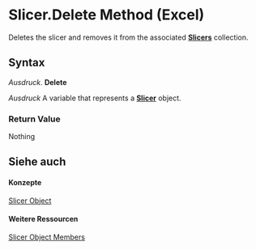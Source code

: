 
# Slicer.Delete Method (Excel)

Deletes the slicer and removes it from the associated  **[Slicers](12b67ff5-cf66-35d1-2c72-9aa2f4a396a0.md)** collection.


## Syntax

 _Ausdruck_. **Delete**

 _Ausdruck_ A variable that represents a **[Slicer](577be0f6-4eda-0093-8899-097f3c900383.md)** object.


### Return Value

Nothing


## Siehe auch


#### Konzepte


[Slicer Object](577be0f6-4eda-0093-8899-097f3c900383.md)
#### Weitere Ressourcen


[Slicer Object Members](http://msdn.microsoft.com/library/09f1983a-5f7a-1707-c979-c5c27143ad73%28Office.15%29.aspx)